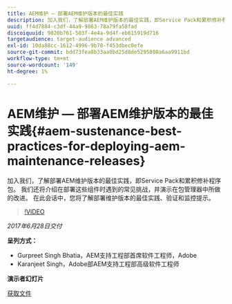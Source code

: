 ```yaml
---
title: AEM维护 — 部署AEM维护版本的最佳实践
description: 加入我们，了解部署AEM维护版本的最佳实践，即Service Pack和累积修补程序包。 我们还将介绍在部署这些组件时遇到的常见挑战，并演示在包管理器中所做的改进。 在此会话中，您将了解部署维护版本的最佳实践、验证和监控提示。
uuid: ff4d7884-c3df-44a9-9863-78a79fa58fad
discoiquuid: 9020b761-503f-4e4a-9d4f-eb615919d716
targetaudience: target-audience advanced
exl-id: 10da88cc-1612-4996-9b78-f453dbec0efe
source-git-commit: bdd73fea8b33aa0bd25d8de5295808a6aa9911bd
workflow-type: tm+mt
source-wordcount: '149'
ht-degree: 1%

---
```


# AEM维护 — 部署AEM维护版本的最佳实践{#aem-sustenance-best-practices-for-deploying-aem-maintenance-releases}

加入我们，了解部署AEM维护版本的最佳实践，即Service Pack和累积修补程序包。 我们还将介绍在部署这些组件时遇到的常见挑战，并演示在包管理器中所做的改进。 在此会话中，您将了解部署维护版本的最佳实践、验证和监控提示。

>[!VIDEO](https://video.tv.adobe.com/v/18982/?quality=9)

*2017年6月28日交付*

**呈列方式：**

* Gurpreet Singh Bhatia，AEM支持工程部首席软件工程师，Adobe
* Karanjeet Singh，Adobe部AEM支持工程部高级软件工程师

**演示者幻灯片**

[获取文件](assets/aem-sustenance-best-practices-gems.pdf)
<!--
[Get back to the Overview](https://helpx.adobe.com/experience-manager/kt/eseminars/gems/aem-index.html)
-->
